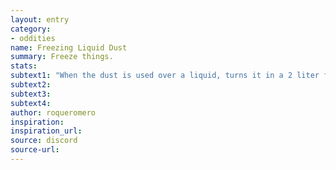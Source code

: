 ```yaml
---
layout: entry
category:
- oddities
name: Freezing Liquid Dust
summary: Freeze things.
stats:
subtext1: "When the dust is used over a liquid, turns it in a 2 liter frozen ball. It doesn't melt and turns to its liquid state if smashed."
subtext2:
subtext3:
subtext4:
author: roqueromero
inspiration:
inspiration_url:
source: discord
source-url: 
---
```

